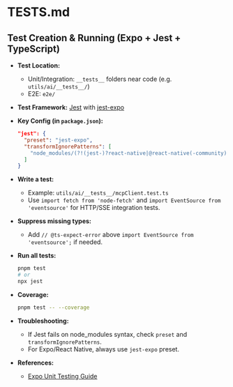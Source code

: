 # TESTS.md

## Test Creation & Running (Expo + Jest + TypeScript)

- **Test Location:**
  - Unit/Integration: `__tests__` folders near code (e.g. `utils/ai/__tests__/`)
  - E2E: `e2e/`

- **Test Framework:** [Jest](https://jestjs.io/) with [jest-expo](https://docs.expo.dev/develop/unit-testing/)

- **Key Config (in `package.json`):**
  ```json
  "jest": {
    "preset": "jest-expo",
    "transformIgnorePatterns": [
      "node_modules/(?!(jest-)?react-native|@react-native(-community)?|expo(nent)?|@expo(nent)?/.*|@expo-google-fonts/.*|react-navigation|@react-navigation/.*|@sentry/react-native|native-base|react-native-svg)"
    ]
  }
  ```

- **Write a test:**
  - Example: `utils/ai/__tests__/mcpClient.test.ts`
  - Use `import fetch from 'node-fetch'` and `import EventSource from 'eventsource'` for HTTP/SSE integration tests.

- **Suppress missing types:**
  - Add `// @ts-expect-error` above `import EventSource from 'eventsource';` if needed.

- **Run all tests:**
  ```sh
  pnpm test
  # or
  npx jest
  ```

- **Coverage:**
  ```sh
  pnpm test -- --coverage
  ```

- **Troubleshooting:**
  - If Jest fails on node_modules syntax, check `preset` and `transformIgnorePatterns`.
  - For Expo/React Native, always use `jest-expo` preset.

- **References:**
  - [Expo Unit Testing Guide](https://docs.expo.dev/develop/unit-testing/) 